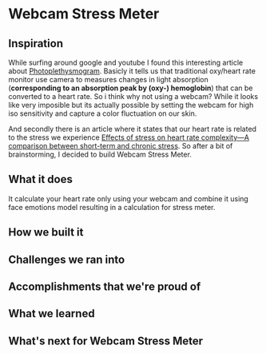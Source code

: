 # Webcam Stress Meter
## Inspiration
While surfing around google and youtube I found this interesting article about [Photoplethysmogram](https://en.wikipedia.org/wiki/Photoplethysmogram). Basicly it tells us that traditional oxy/heart rate monitor use camera to measures changes in light absorption (**corresponding to an absorption peak by (oxy-) hemoglobin**) that can be converted to a heart rate. So i think why not using a webcam? While it looks like very imposible but its actually possible by setting the webcam for high iso sensitivity and capture a color fluctuation on our skin.

And secondly there is an article where it states that our heart rate is related to the stress we experience [Effects of stress on heart rate complexity—A comparison between short-term and chronic stress](https://www.ncbi.nlm.nih.gov/pmc/articles/PMC2653595/). So after a bit of brainstorming, I decided to build Webcam Stress Meter.  


## What it does
It calculate your heart rate only using your webcam and combine it using face emotions model resulting in a calculation for stress meter.
## How we built it

## Challenges we ran into

## Accomplishments that we're proud of

## What we learned

## What's next for Webcam Stress Meter

